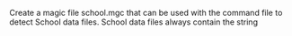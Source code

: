 Create a magic file school.mgc that can be used with the command file to detect School data files. School data files always contain the string
